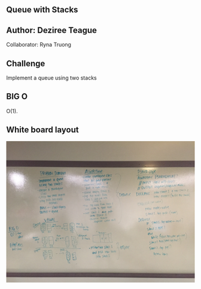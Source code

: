 ## Queue with Stacks

## Author: Deziree Teague 

Collaborator: Ryna Truong

## Challenge

Implement a queue using two stacks

## BIG O

O(1).    

## White board layout

![queue with stacks](https://github.com/dezteague/data-structures-and-algorithms/blob/master/Assets/queue_with_stacks.jpg)
